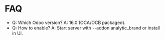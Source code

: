 # FAQ

- Q: Which Odoo version? A: 16.0 (OCA/OCB packaged).
- Q: How to enable? A: Start server with --addon analytic_brand or install in UI.
